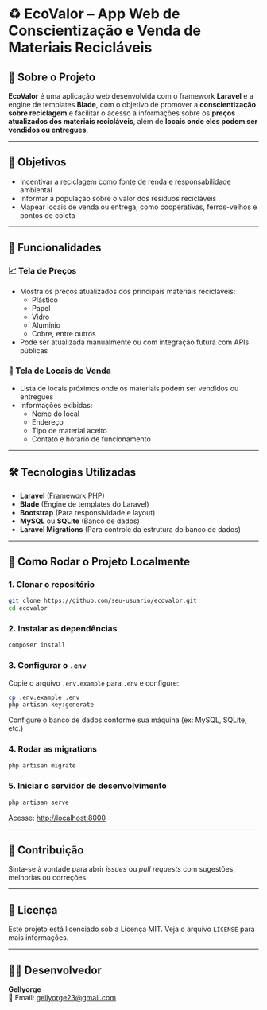 # ♻️ EcoValor – App Web de Conscientização e Venda de Materiais Recicláveis

## 📱 Sobre o Projeto

**EcoValor** é uma aplicação web desenvolvida com o framework **Laravel** e a engine de templates **Blade**, com o objetivo de promover a **conscientização sobre reciclagem** e facilitar o acesso a informações sobre os **preços atualizados dos materiais recicláveis**, além de **locais onde eles podem ser vendidos ou entregues**.

---

## 🎯 Objetivos

- Incentivar a reciclagem como fonte de renda e responsabilidade ambiental
- Informar a população sobre o valor dos resíduos recicláveis
- Mapear locais de venda ou entrega, como cooperativas, ferros-velhos e pontos de coleta

---

## 🧩 Funcionalidades

### 📈 Tela de Preços
- Mostra os preços atualizados dos principais materiais recicláveis:
  - Plástico
  - Papel
  - Vidro
  - Alumínio
  - Cobre, entre outros
- Pode ser atualizada manualmente ou com integração futura com APIs públicas

### 📍 Tela de Locais de Venda
- Lista de locais próximos onde os materiais podem ser vendidos ou entregues
- Informações exibidas:
  - Nome do local
  - Endereço
  - Tipo de material aceito
  - Contato e horário de funcionamento

---

## 🛠️ Tecnologias Utilizadas

- **Laravel** (Framework PHP)
- **Blade** (Engine de templates do Laravel)
- **Bootstrap** (Para responsividade e layout)
- **MySQL** ou **SQLite** (Banco de dados)
- **Laravel Migrations** (Para controle da estrutura do banco de dados)

---

## 🚀 Como Rodar o Projeto Localmente

### 1. Clonar o repositório

```bash
git clone https://github.com/seu-usuario/ecovalor.git
cd ecovalor
```

### 2. Instalar as dependências

```bash
composer install
```

### 3. Configurar o `.env`

Copie o arquivo `.env.example` para `.env` e configure:

```bash
cp .env.example .env
php artisan key:generate
```

Configure o banco de dados conforme sua máquina (ex: MySQL, SQLite, etc.)

### 4. Rodar as migrations

```bash
php artisan migrate
```

### 5. Iniciar o servidor de desenvolvimento

```bash
php artisan serve
```

Acesse: [http://localhost:8000](http://localhost:8000)

---

## 🤝 Contribuição

Sinta-se à vontade para abrir *issues* ou *pull requests* com sugestões, melhorias ou correções.

---

## 📄 Licença

Este projeto está licenciado sob a Licença MIT. Veja o arquivo `LICENSE` para mais informações.

---

## 🙋‍♂️ Desenvolvedor

**Gellyorge**  
📧 Email: [gellyorge23@gmail.com](mailto:gellyorge23@gmail.com)

